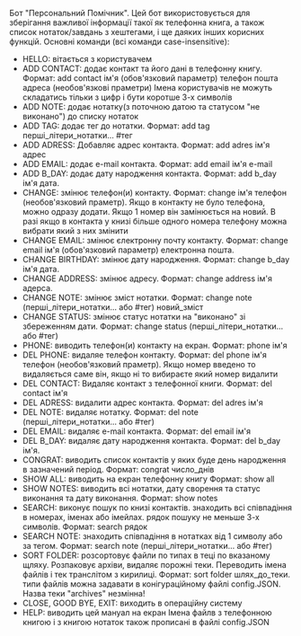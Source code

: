 Бот "Персональний Помічник".
Цей бот використовується для зберігання важливої інформації такої як телефонна книга, а також список нотаток/завдань з хештегами, і ще даяких інших корисних функцій. Основні команди (всі команди сase-insensitive):

- HELLO: вітається з користувачем
- ADD CONTACT: додає контакт та його дані в телефонну книгу. Формат: add contact ім'я (обов'язковий параметр) телефон пошта адреса (необов'язкові праметри) Імена користувачів не можуть складатись тільки з цифр і бути коротше 3-х символів
- ADD NOTE: додає нотатку(з поточною датою та статусом "не виконано") до списку нотаток
- ADD TAG: додає тег до нотатки. Формат: add tag перші_літери_нотатки... #тег
- ADD ADRESS: Добавляє адрес контакта. Формат: add adres ім'я адрес
- ADD EMAIL: додає e-mail контакта. Формат: add email ім'я e-mail
- ADD B_DAY: додає дату народження контакта. Формат: add b_day ім'я дата.
- CHANGE: змінює телефон(и) контакту. Формат: change ім'я телефон (необов'язковий праметр). Якщо в контакту не було телефона, можно одразу додати. Якщо 1 номер він замінюється на новий. В разі якщо в контакта у книзі більше одного номера телефону можна вибрати який з них змінити
- CHANGE EMAIL: змінює єлектронну почту контакту. Формат: change email ім'я (обов'язковий параметр) електронна пошта.
- CHANGE BIRTHDAY: змінює дату народження. Формат: change b_day ім'я дата.
- CHANGE ADDRESS: змінює адресу. Формат: change address ім'я адерса.
- CHANGE NOTE: змінює зміст нотатки. Формат: change note (перші_літери_нотатки... або #тег) новий_зміст
- CHANGE STATUS: змінює статус нотатки на "виконано" зі збереженням дати. Формат: change status (перші_літери_нотатки... або #тег)
- PHONE: виводить телефон(и) контакту на екран. Формат: phone ім'я
- DEL PHONE: видаляе телефон контакту. Формат: del phone ім'я телефон (необов'язковий праметр). Якщо номер введено то видаляється саме він, якщо ні то вибираєте який номер видалити
- DEL CONTACT: Видаляє контакт з телефонної книги. Формат: del contact ім'я
- DEL ADRESS: видалити адрес контакта. Формат: del adres ім'я
- DEL NOTE: видаляє нотатку. Формат: del note (перші_літери_нотатки... або #тег)
- DEL EMAIL: видаляє e-mail контакта. Формат: del email ім'я
- DEL B_DAY: видаляє дату народження контакта. Формат: del b_day ім'я.
- CONGRAT: виводить список контактів у яких буде день народження в зазначений період. Формат: congrat число_днів
- SHOW ALL: виводить на екран телефонну книгу Формат: show all
- SHOW NOTES: виводить всі нотатки, дату сворення та статус виконання та дату виконання. Формат: show notes
- SEARCH: виконує пошук по книзі контактів. знаходить всі співпадіння в номерах, іменах або імейлах. рядок пошуку не меньше 3-х символів. Формат: search рядок
- SEARCH NOTE: знаходить співпадіння в нотатках від 1 символу або за тегом. Формат: search note (перші_літери_нотатки... або #тег)
- SORT FOLDER: розсортовує файли по типах в теці по вказаному щляху. Розпаковує архіви, видаляє порожні теки. Переводить імена файлів і тек транслітом з кирилиці. Формат: sort folder шлях_до_теки. типи файлів можна задавати в конігураційному файлі config.JSON. Назва теки "archives" незмінна!
- CLOSE, GOOD BYE, EXIT: виходить в операційну систему
- HELP: виводить цей мануал на екран Імена файлв з телефонною книгою і з книгою нотаток також прописані в файлі config.JSON